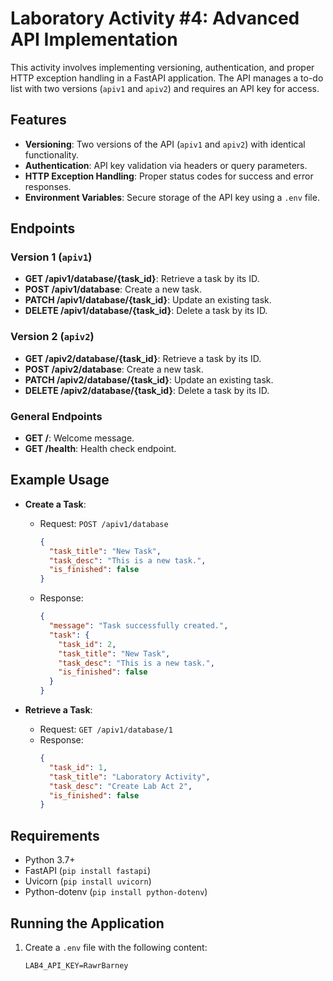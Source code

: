 # Laboratory Activity #4: Advanced API Implementation

This activity involves implementing versioning, authentication, and proper HTTP exception handling in a FastAPI application. The API manages a to-do list with two versions (`apiv1` and `apiv2`) and requires an API key for access.

## Features
- **Versioning**: Two versions of the API (`apiv1` and `apiv2`) with identical functionality.
- **Authentication**: API key validation via headers or query parameters.
- **HTTP Exception Handling**: Proper status codes for success and error responses.
- **Environment Variables**: Secure storage of the API key using a `.env` file.

## Endpoints

### Version 1 (`apiv1`)
- **GET /apiv1/database/{task_id}**: Retrieve a task by its ID.
- **POST /apiv1/database**: Create a new task.
- **PATCH /apiv1/database/{task_id}**: Update an existing task.
- **DELETE /apiv1/database/{task_id}**: Delete a task by its ID.

### Version 2 (`apiv2`)
- **GET /apiv2/database/{task_id}**: Retrieve a task by its ID.
- **POST /apiv2/database**: Create a new task.
- **PATCH /apiv2/database/{task_id}**: Update an existing task.
- **DELETE /apiv2/database/{task_id}**: Delete a task by its ID.

### General Endpoints
- **GET /**: Welcome message.
- **GET /health**: Health check endpoint.

## Example Usage
- **Create a Task**:
  - Request: `POST /apiv1/database`
    ```json
    {
      "task_title": "New Task",
      "task_desc": "This is a new task.",
      "is_finished": false
    }
    ```
  - Response:
    ```json
    {
      "message": "Task successfully created.",
      "task": {
        "task_id": 2,
        "task_title": "New Task",
        "task_desc": "This is a new task.",
        "is_finished": false
      }
    }
    ```

- **Retrieve a Task**:
  - Request: `GET /apiv1/database/1`
  - Response:
    ```json
    {
      "task_id": 1,
      "task_title": "Laboratory Activity",
      "task_desc": "Create Lab Act 2",
      "is_finished": false
    }
    ```

## Requirements
- Python 3.7+
- FastAPI (`pip install fastapi`)
- Uvicorn (`pip install uvicorn`)
- Python-dotenv (`pip install python-dotenv`)

## Running the Application
1. Create a `.env` file with the following content:
   ```text
   LAB4_API_KEY=RawrBarney